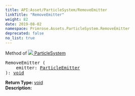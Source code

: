 ```yaml
---
title: API:Asset/ParticleSystem/RemoveEmitter
linkTitle: "RemoveEmitter"
weight: 82
date: 2019-08-02
namespace: Primrose.Assets.ParticleSystem.RemoveEmitter
deprecated: false
no_list: true
---
```

Method of <a href="/docs/api-reference/Class/ParticleSystem"><img src="/icons/silk/default.png"/>&nbsp;ParticleSystem</a>
<pre class="method-declaration">
RemoveEmitter (
    emitter: <a class="type" href="/docs/api-reference/Misc/ParticleEmitter">ParticleEmitter</a>
): <a class="type" href="/docs/api-reference/System/void">void</a></pre>
<b>Return Type: </b>
<a class="type" href="/docs/api-reference/System/void">void</a>
<br/>
<b>Description: </b>